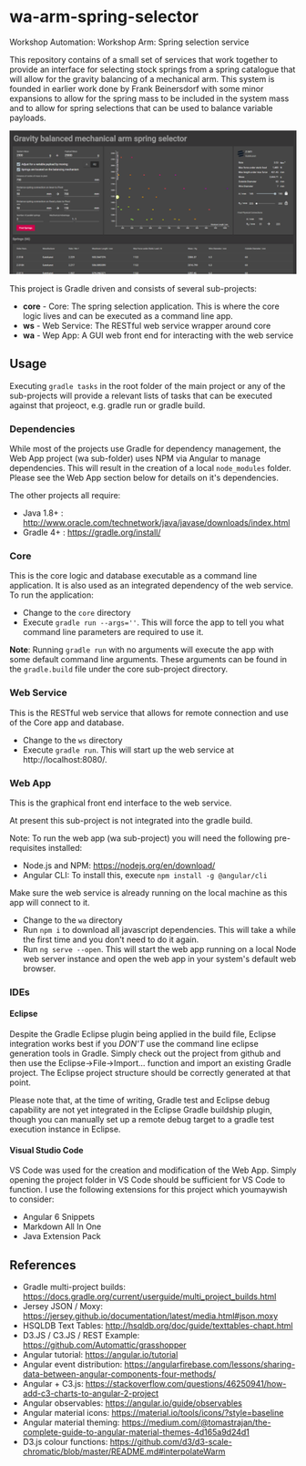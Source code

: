 # wa-arm-spring-selector
Workshop Automation: Workshop Arm: Spring selection service

This repository contains of a small set of services that work together to provide an interface for selecting stock springs from a spring catalogue that will allow for the gravity balancing of a mechanical arm. This system is founded in earlier work done by Frank Beinersdorf with some minor expansions to allow for the spring mass to be included in the system mass and to allow for spring selections that can be used to balance variable payloads.

![Screenshot](media/Screenshot.PNG)

This project is Gradle driven and consists of several sub-projects:
* **core** - Core: The spring selection application. This is where the core logic lives and can be executed as a command line app.
* **ws** - Web Service: The RESTful web service wrapper around core
* **wa** - Wep App: A GUI web front end for interacting with the web service

## Usage

Executing `gradle tasks` in the root folder of the main project or any of the sub-projects will provide a relevant lists of tasks that can be executed against that projeoct, e.g. gradle run or gradle build.

### Dependencies
While most of the projects use Gradle for dependency management, the Web App project (wa sub-folder) uses NPM via Angular to manage dependencies. This will result in the creation of a local `node_modules` folder. Please see the Web App section below for details on it's dependencies.

The other projects all require:

* Java 1.8+ : http://www.oracle.com/technetwork/java/javase/downloads/index.html
* Gradle 4+ : https://gradle.org/install/ 

### Core
This is the core logic and database executable as a command line application. It is also used as an integrated dependency of the web service. To run the application:

* Change to the `core` directory
* Execute `gradle run --args=''`. This will force the app to tell you what command line parameters are required to use it.

**Note**: Running `gradle run` with no arguments will execute the app with some default command line arguments. These arguments can be found in the `gradle.build` file under the core sub-project directory.

### Web Service
This is the RESTful web service that allows for remote connection and use of the Core app and database.

* Change to the `ws` directory
* Execute `gradle run`. This will start up the web service at http://localhost:8080/.

### Web App
This is the graphical front end interface to the web service.

At present this sub-project is not integrated into the gradle build.

Note: To run the web app (wa sub-project) you will need the following pre-requisites installed:
* Node.js and NPM: https://nodejs.org/en/download/
* Angular CLI: To install this, execute `npm install -g @angular/cli`

Make sure the web service is already running on the local machine as this app will connect to it.

* Change to the `wa` directory
* Run `npm i` to download all javascript dependencies. This will take a while the first time and you don't need to do it again.
* Run `ng serve --open`. This will start the web app running on a local Node web server instance and open the web app in your system's default web browser.

### IDEs
#### Eclipse
Despite the Gradle Eclipse plugin being applied in the build file, Eclipse integration works best if you *DON'T* use the command line eclipse generation tools in Gradle. Simply check out the project from github and then use the Eclipse->File->Import... function and import an existing Gradle project. The Eclipse project structure should be correctly generated at that point.

Please note that, at the time of writing, Gradle test and Eclipse debug capability are not yet integrated in the Eclipse Gradle buildship plugin, though you can manually set up a remote debug target to a gradle test execution instance in Eclipse.

#### Visual Studio Code
VS Code was used for the creation and modification of the Web App. Simply opening the project folder in VS Code should be sufficient for VS Code to function. I use the following extensions for this project which youmaywish to consider:
* Angular 6 Snippets
* Markdown All In One
* Java Extension Pack

## References
* Gradle multi-project builds: https://docs.gradle.org/current/userguide/multi_project_builds.html
* Jersey JSON / Moxy: https://jersey.github.io/documentation/latest/media.html#json.moxy
* HSQLDB Text Tables: http://hsqldb.org/doc/guide/texttables-chapt.html
* D3.JS / C3.JS / REST Example: https://github.com/Automattic/grasshopper
* Angular tutorial: https://angular.io/tutorial
* Angular event distribution: https://angularfirebase.com/lessons/sharing-data-between-angular-components-four-methods/
* Angular + C3.js: https://stackoverflow.com/questions/46250941/how-add-c3-charts-to-angular-2-project
* Angular observables: https://angular.io/guide/observables
* Angular material icons: https://material.io/tools/icons/?style=baseline
* Angular material theming: https://medium.com/@tomastrajan/the-complete-guide-to-angular-material-themes-4d165a9d24d1
* D3.js colour functions: https://github.com/d3/d3-scale-chromatic/blob/master/README.md#interpolateWarm